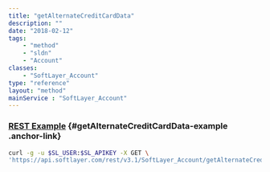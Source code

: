 ```yaml
---
title: "getAlternateCreditCardData"
description: ""
date: "2018-02-12"
tags:
    - "method"
    - "sldn"
    - "Account"
classes:
    - "SoftLayer_Account"
type: "reference"
layout: "method"
mainService : "SoftLayer_Account"
---
```


### [REST Example](#getAlternateCreditCardData-example) <a href="/article/rest/"><i class="fas fa-question"></i></a> {#getAlternateCreditCardData-example .anchor-link} 
```bash
curl -g -u $SL_USER:$SL_APIKEY -X GET \
'https://api.softlayer.com/rest/v3.1/SoftLayer_Account/getAlternateCreditCardData'
```
